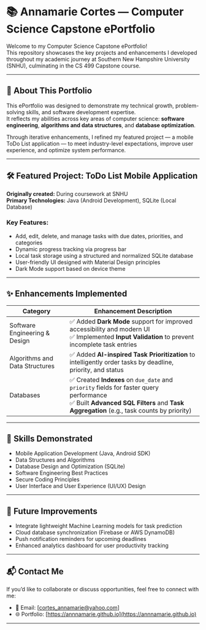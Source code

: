 # 📚 Annamarie Cortes — Computer Science Capstone ePortfolio

Welcome to my Computer Science Capstone ePortfolio!  
This repository showcases the key projects and enhancements I developed throughout my academic journey at Southern New Hampshire University (SNHU), culminating in the CS 499 Capstone course.

---

## 🌟 About This Portfolio

This ePortfolio was designed to demonstrate my technical growth, problem-solving skills, and software development expertise.  
It reflects my abilities across key areas of computer science: **software engineering**, **algorithms and data structures**, and **database optimization**.

Through iterative enhancements, I refined my featured project — a mobile ToDo List application — to meet industry-level expectations, improve user experience, and optimize system performance.

---

## 🛠️ Featured Project: ToDo List Mobile Application

**Originally created:** During coursework at SNHU  
**Primary Technologies:** Java (Android Development), SQLite (Local Database)

### Key Features:
- Add, edit, delete, and manage tasks with due dates, priorities, and categories
- Dynamic progress tracking via progress bar
- Local task storage using a structured and normalized SQLite database
- User-friendly UI designed with Material Design principles
- Dark Mode support based on device theme

---

## ✨ Enhancements Implemented

| Category                     | Enhancement Description |
|-------------------------------|--------------------------|
| Software Engineering & Design | ✅ Added **Dark Mode** support for improved accessibility and modern UI<br>✅ Implemented **Input Validation** to prevent incomplete task entries |
| Algorithms and Data Structures | ✅ Added **AI-inspired Task Prioritization** to intelligently order tasks by deadline, priority, and status |
| Databases                     | ✅ Created **Indexes** on `due_date` and `priority` fields for faster query performance<br>✅ Built **Advanced SQL Filters** and **Task Aggregation** (e.g., task counts by priority) |

---

## 🧠 Skills Demonstrated

- Mobile Application Development (Java, Android SDK)
- Data Structures and Algorithms
- Database Design and Optimization (SQLite)
- Software Engineering Best Practices
- Secure Coding Principles
- User Interface and User Experience (UI/UX) Design

---

## 🔮 Future Improvements

- Integrate lightweight Machine Learning models for task prediction
- Cloud database synchronization (Firebase or AWS DynamoDB)
- Push notification reminders for upcoming deadlines
- Enhanced analytics dashboard for user productivity tracking

---

## 📬 Contact Me

If you’d like to collaborate or discuss opportunities, feel free to connect with me:

- 📧 Email: [cortes_annamarie@yahoo.com]
- 🌐 Portfolio: [https://annnamarie.github.io](https://annnamarie.github.io)

---

